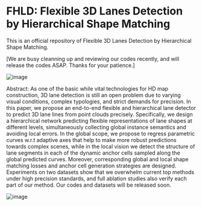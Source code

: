# FHLD: Flexible 3D Lanes Detection by Hierarchical Shape Matching

This is an official repository of Flexible 3D Lanes Detection by Hierarchical Shape Matching.

[We are busy cleanning up and reviewing our codes recently, and will release the codes ASAP. Thanks for your patience.]


![image](https://user-images.githubusercontent.com/118958290/209803985-311cde29-b03b-48bc-9674-36a8e0b5af77.png)

Abstract: As one of the basic while vital technologies for HD map construction, 3D lane detection is still an open problem due to varying visual conditions, complex typologies, and strict demands for precision. In this paper, we propose an end-to-end flexible and hierarchical lane detector to predict 3D lane lines from point clouds precisely. Specifically, we design a hierarchical network predicting flexible representations of lane shapes at different levels, simultaneously collecting global instance semantics and avoiding local errors. In the global scope, we propose to regress parametric curves w.r.t adaptive axes that help to make more robust predictions towards complex scenes, while in the local vision we detect the structure of lane segments in each of the dynamic anchor cells sampled along the global predicted curves. Moreover, corresponding global and local shape matching losses and anchor cell generation strategies are designed. Experiments on two datasets show that we overwhelm current top methods under high precision standards, and full ablation studies also verify each part of our method. Our codes and datasets will be released soon.


![image](https://user-images.githubusercontent.com/118958290/209805340-366deda8-e48a-4af1-aeaf-d88042b1aac5.png)

